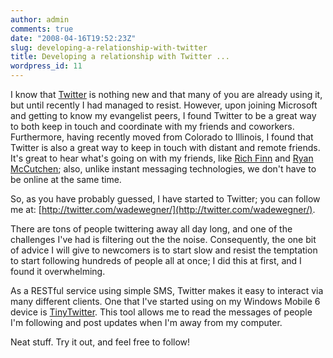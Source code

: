 ```yaml
---
author: admin
comments: true
date: "2008-04-16T19:52:23Z"
slug: developing-a-relationship-with-twitter
title: Developing a relationship with Twitter ...
wordpress_id: 11
---
```


I know that [Twitter](http://twitter.com/) is nothing new and that many of you are already using it, but until recently I had managed to resist. However, upon joining Microsoft and getting to know my evangelist peers, I found Twitter to be a great way to both keep in touch and coordinate with my friends and coworkers. Furthermore, having recently moved from Colorado to Illinois, I found that Twitter is also a great way to keep in touch with distant and remote friends. It's great to hear what's going on with my friends, like [Rich Finn](http://blog.richfinn.net/) and [Ryan McCutchen](http://www.ryan.mccutchenoutpost.com/); also, unlike instant messaging technologies, we don't have to be online at the same time. 

So, as you have probably guessed, I have started to Twitter; you can follow me at: [http://twitter.com/wadewegner/](http://twitter.com/wadewegner/).

There are tons of people twittering away all day long, and one of the challenges I've had is filtering out the the noise. Consequently, the one bit of advice I will give to newcomers is to start slow and resist the temptation to start following hundreds of people all at once; I did this at first, and I found it overwhelming.

As a RESTful service using simple SMS, Twitter makes it easy to interact via many different clients. One that I've started using on my Windows Mobile 6 device is [TinyTwitter](http://www.tinytwitter.com/). This tool allows me to read the messages of people I'm following and post updates when I'm away from my computer.

Neat stuff. Try it out, and feel free to follow!

